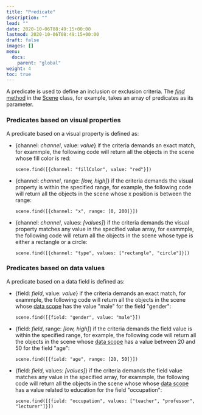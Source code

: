 ```yaml
---
title: "Predicate"
description: ""
lead: ""
date: 2020-10-06T08:49:15+00:00
lastmod: 2020-10-06T08:49:15+00:00
draft: false
images: []
menu: 
  docs:
    parent: "global"
weight: 4
toc: true
---
```


A predicate is used to define an inclusion or exclusion criteria. The [_find_ method](../../group/scene/#methods-manage-items) in the [Scene](../../group/scene/) class, for example, takes an array of predicates as its parameter. 

### Predicates based on visual properties
A predicate based on a visual property is defined as:

- {channel: _channel_, value: _value_} if the criteria demands an exact match, for exammple, the following code will return all the objects in the scene whose fill color is red:

    `scene.find([{channel: "fillColor", value: "red"}])`

- {channel: _channel_, range: _[low, high]_} if the criteria demands the visual property is within the specified range, for example, the following code will return all the objects in the scene whose x position is between the range:
  
    `scene.find([{channel: "x", range: [0, 200]}])`

- {channel: _channel_, values: _[values]_} if the criteria demands the visual property matches any value in the specified value array, for exammple, the following code will return all the objects in the scene whose type is either a rectangle or a circle:

    `scene.find([{channel: "type", values: ["rectangle", "circle"]}])`

### Predicates based on data values
A predicate based on a data field is defined as:

- {field: _field_, value: _value_} if the criteria demands an exact match, for exammple, the following code will return all the objects in the scene whose [data scope](../../data/datascope/) has the value "male" for the field "gender":

    `scene.find([{field: "gender", value: "male"}])`

- {field: _field_, range: _[low, high]_} if the criteria demands the field value is within the specified range, for example, the following code will return all the objects in the scene whose [data scope](../../data/datascope/) has a value between 20 and 50 for the field "age":
  
    `scene.find([{field: "age", range: [20, 50]}])`

- {field: _field_, values: _[values]_} if the criteria demands the field value matches any value in the specified array, for exammple, the following code will return all the objects in the scene whose whose [data scope](../../data/datascope/) has a value related to education for the field "occupation":

    `scene.find([{field: "occupation", values: ["teacher", "professor", "lecturer"]}])`
